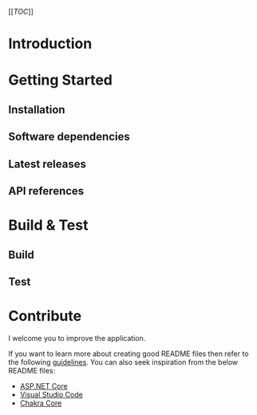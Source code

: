 [[_TOC_]]
# Introduction 

# Getting Started

## Installation

## Software dependencies

## Latest releases

## API references

# Build & Test

## Build

## Test

# Contribute
I welcome you to improve the application.

If you want to learn more about creating good README files then refer to the following [guidelines](https://www.visualstudio.com/en-us/docs/git/create-a-readme). You can also seek inspiration from the below README files:
- [ASP.NET Core](https://github.com/aspnet/Home)
- [Visual Studio Code](https://github.com/Microsoft/vscode)
- [Chakra Core](https://github.com/Microsoft/ChakraCore)